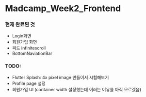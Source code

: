 # Madcamp_Week2_Frontend

### 현재 완료된 것
- Login화면
- 회원가입 화면
- 피드 infinitescroll
- BottomNaviationBar

### TODO:
- Flutter Splash: 4x pixel image 만들어서 시험해보기
- Profile page 설정
- 회원가입 UI (container width 설정했는데 이러는 이유를 아직 모르겠음)